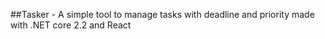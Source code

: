 ##Tasker - A simple tool to manage tasks with deadline and priority made with .NET core 2.2 and React

# 